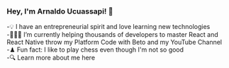 ### Hey, I'm Arnaldo Ucuassapi! 👋
-💡 I have an entrepreneurial spirit and love learning new technologies  
-👨🏻‍💻 I’m currently helping thousands of developers to master React and React Native throw my Platform Code with Beto and my YouTube Channel  
-♟ Fun fact: I like to play chess even though I'm not so good  
-🔍 Learn more about me here  
